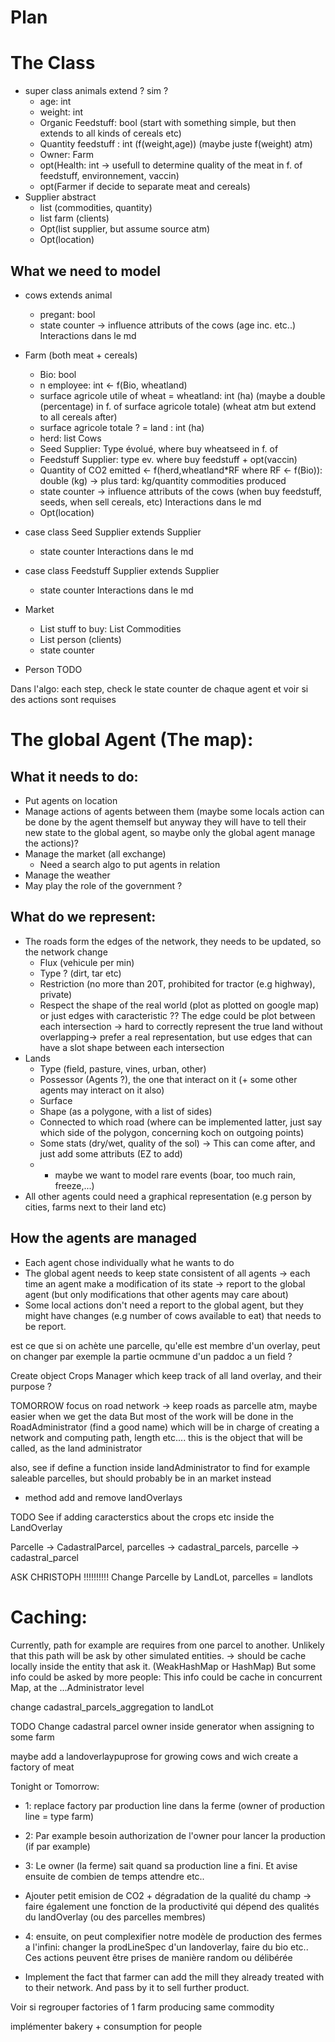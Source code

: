 # Plan

# The Class 

- super class animals extend ? sim ? 
  - age: int
  - weight: int 
  - Organic Feedstuff: bool (start with something simple, but then extends to all kinds of cereals etc)
  - Quantity feedstuff : int (f(weight,age)) (maybe juste f(weight) atm) 
  - Owner: Farm
  - opt(Health: int -> usefull to determine quality of the meat in f. of feedstuff, environnement, vaccin)
  - opt(Farmer if decide to separate meat and cereals) 
- Supplier abstract
  - list (commodities, quantity)
  - list farm (clients)
  - Opt(list supplier, but assume source atm)
  - Opt(location)

## What we need to model

- cows extends animal 
  - pregant: bool
  - state counter -> influence attributs of the cows (age inc. etc..) Interactions dans le md

- Farm (both meat + cereals)
  - Bio: bool
  - n employee: int <- f(Bio, wheatland)
  - surface agricole utile of wheat = wheatland: int (ha) (maybe a double (percentage) in f. of surface agricole totale) (wheat atm but extend to all cereals after)
  - surface agricole totale ? = land : int (ha)
  - herd: list Cows
  - Seed Supplier: Type évolué, where buy wheatseed in f. of 
  - Feedstuff Supplier: type ev. where buy feedstuff + opt(vaccin)
  - Quantity of CO2 emitted <- f(herd,wheatland*RF where RF <- f(Bio)): double (kg) -> plus tard: kg/quantity commodities produced
  - state counter -> influence attributs of the cows (when buy feedstuff, seeds, when sell cereals, etc) Interactions dans le md
  - Opt(location)


- case class Seed Supplier extends Supplier
  - state counter Interactions dans le md

- case class Feedstuff Supplier extends Supplier
  - state counter Interactions dans le md


- Market 
  - List stuff to buy: List Commodities
  - List person (clients)
  - state counter 



- Person TODO

Dans l'algo:
  each step, check le state counter de chaque agent et voir si des actions sont requises




# The global Agent (The map):

## What it needs to do: 

- Put agents on location 
- Manage actions of agents between them (maybe some locals action can be done by the agent themself but anyway they will have to tell their new state to the global agent, so maybe only the global agent manage the actions)? 
- Manage the market (all exchange) 
  - Need a search algo to put agents in relation
- Manage the weather
- May play the role of the government ?

## What do we represent:
- The roads form the edges of the network, they needs to be updated, so the network change
  - Flux (vehicule per min)
  - Type ? (dirt, tar etc)
  - Restriction (no more than 20T, prohibited for tractor (e.g highway), private)
  - Respect the shape of the real world (plot as plotted on google map) or just edges with caracteristic ?? The edge could be plot between each intersection -> hard to correctly represent the true land without overlapping-> prefer a real representation, but use edges that can have a slot shape between each intersection 
- Lands 
  - Type (field, pasture, vines, urban, other)
  - Possessor (Agents ?), the one that interact on it (+ some other agents may interact on it also)
  - Surface 
  - Shape (as a polygone, with a list of sides)
  - Connected to which road (where can be implemented latter, just say which side of the polygon, concerning koch on outgoing points)
  - Some stats (dry/wet, quality of the sol) -> This can come after, and just add some attributs (EZ to add)
  - + maybe we want to model rare events (boar, too much rain, freeze,...)
- All other agents could need a graphical representation (e.g person by cities, farms next to their land etc) 


## How the agents are managed
- Each agent chose individually what he wants to do
- The global agent needs to keep state consistent of all agents -> each time an agent make a modification of its state -> report to the global agent (but only modifications that other agents may care about)
- Some local actions don't need a report to the global agent, but they might have changes (e.g number of cows available to eat) that needs to be report.










est ce que si on achète une parcelle, qu'elle est membre d'un overlay, peut on changer par exemple la partie ocmmune d'un paddoc a un field ? 

Create object Crops Manager which keep track of all land overlay, and their purpose ? 


TOMORROW focus on road network 
-> keep roads as parcelle atm, maybe easier when we get the data
But most of the work will be done in the RoadAdministrator (find a good name) which
will be in charge of creating a network and computing path, length etc....
this is the object that will be called, as the land administrator

also, see if define a function inside landAdministrator to find for example saleable parcelles, but should probably be in an market instead

+ method add and remove landOverlays

TODO See if adding caracterstics about the crops etc inside the LandOverlay 

Parcelle -> CadastralParcel, parcelles -> cadastral_parcels, parcelle -> cadastral_parcel

ASK CHRISTOPH !!!!!!!!!! Change Parcelle by LandLot, parcelles = landlots

# Caching:
Currently, path for example are requires from one parcel to another. Unlikely that this path will be ask by other simulated entities. -> should be cache locally inside the entity that ask it. (WeakHashMap or HashMap)
But some info could be asked by more people: 
This info could be cache in concurrent Map, at the ...Administrator level

change cadastral_parcels_aggregation to landLot





TODO
Change cadastral parcel owner inside generator when assigning to some farm

maybe add a landoverlaypuprose for growing cows and wich create a factory of meat


Tonight or Tomorrow: 
- 1: replace factory par production line dans la ferme (owner of production line = type farm)
- 2: Par example besoin authorization de l'owner pour lancer la production (if par example)
- 3: Le owner (la ferme) sait quand sa production line a fini. Et avise ensuite de combien de temps attendre etc..
- Ajouter petit emision de CO2 + dégradation de la qualité du champ -> faire également une fonction de la productivité qui dépend des qualités du landOverlay (ou des parcelles membres)
- 4: ensuite, on peut complexifier notre modèle de production des fermes a l'infini: changer la prodLineSpec d'un landoverlay, faire du bio etc.. Ces actions peuvent être prises de manière random ou délibérée




- Implement the fact that farmer can add the mill they already treated with to their network. And pass by it to sell further product. 


Voir si regrouper factories of 1 farm producing same commodity 


implémenter bakery + consumption for people